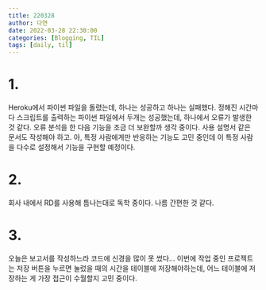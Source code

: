 ```yaml
---
title: 220328
author: 다연
date: 2022-03-28 22:30:00
categories: [Blogging, TIL]
tags: [daily, til]
---
```

# 1.
Heroku에서 파이썬 파일을 돌렸는데, 하나는 성공하고 하나는 실패했다. 정해진 시간마다 스크립트를 출력하는 파이썬 파일에서 두개는 성공했는데, 하나에서 오류가 발생한 것 같다. 오류 분석을 한 다음 기능을 조금 더 보완할까 생각 중이다. 사용 설명서 같은 문서도 작성해야 하고. 아, 특정 사람에게만 반응하는 기능도 고민 중인데 이 특정 사람을 다수로 설정해서 기능을 구현할 예정이다.
# 2.
회사 내에서 RD를 사용해 틈나는대로 독학 중이다. 나름 간편한 것 같다.
# 3.
오늘은 보고서를 작성하느라 코드에 신경을 많이 못 썼다... 이번에 작업 중인 프로젝트는 저장 버튼을 누르면 눌렀을 때의 시간을 테이블에 저장해야하는데, 어느 테이블에 저장하는 게 가장 접근이 수월할지 고민 중이다. 
